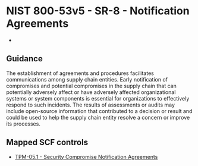 # NIST 800-53v5 - SR-8 - Notification Agreements
- 
## Guidance
The establishment of agreements and procedures facilitates communications among supply chain entities. Early notification of compromises and potential compromises in the supply chain that can potentially adversely affect or have adversely affected organizational systems or system components is essential for organizations to effectively respond to such incidents. The results of assessments or audits may include open-source information that contributed to a decision or result and could be used to help the supply chain entity resolve a concern or improve its processes.
## Mapped SCF controls
- [TPM-05.1 - Security Compromise Notification Agreements](../scf/tpm-051-securitycompromisenotificationagreements.md)